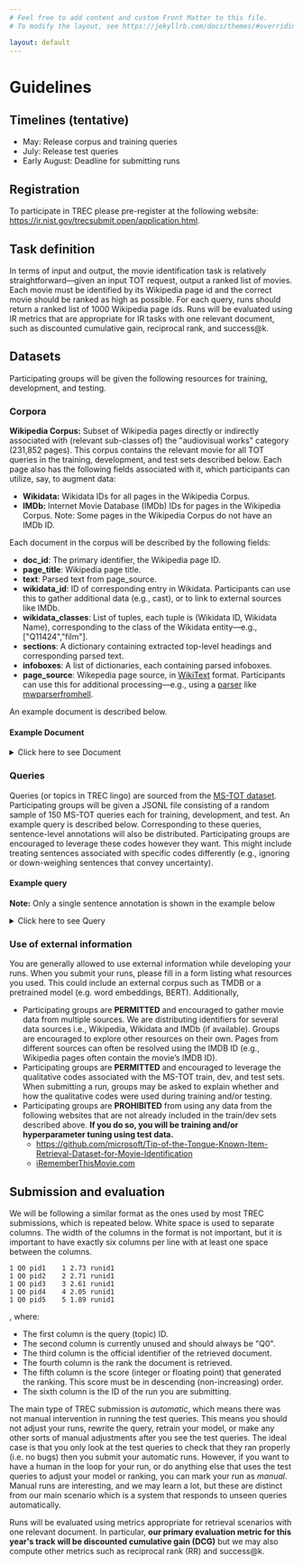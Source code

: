 ```yaml
---
# Feel free to add content and custom Front Matter to this file.
# To modify the layout, see https://jekyllrb.com/docs/themes/#overriding-theme-defaults

layout: default
---
```


# Guidelines

## Timelines (tentative)
* May: Release corpus and training queries
* July: Release test queries
* Early August: Deadline for submitting runs

## Registration

To participate in TREC please pre-register at the following website: <a href="https://ir.nist.gov/trecsubmit.open/application.html" target="_blank">https://ir.nist.gov/trecsubmit.open/application.html</a>.

## Task definition

In terms of input and output, the movie identification task is relatively straightforward—given an input TOT request, output a ranked list of movies.  Each movie must be identified by its Wikipedia page id and the correct movie should be ranked as high as possible.  For each query, runs should return a ranked list of 1000 Wikipedia page ids.  Runs will be evaluated using IR metrics that are appropriate for IR tasks with one relevant document, such as discounted cumulative gain, reciprocal rank, and success@k.

## Datasets

Participating groups will be given the following resources for training, development, and testing.

### Corpora

**Wikipedia Corpus:** Subset of Wikipedia pages directly or indirectly associated with (relevant sub-classes of) the "audiovisual works" category (231,852 pages). This corpus contains the relevant movie for all TOT queries in the training, development, and test sets described below. Each page also has the following fields associated with it, which participants can utilize, say, to augment data: 
- **Wikidata:** Wikidata IDs for all pages in the Wikipedia Corpus.
- **IMDb:** Internet Movie Database (IMDb) IDs for pages in the Wikipedia Corpus. Note: Some pages in the Wikipedia Corpus do not have an IMDb ID.

Each document in the corpus will be described by the following fields:
- **doc_id**: The primary identifier, the Wikipedia page ID.
- **page_title**: Wikipedia page title.
- **text**: Parsed text from page_source.
- **wikidata_id**: ID of corresponding entry in Wikidata. Participants can use this to gather additional data (e.g., cast), or to link to external sources like IMDb.
- **wikidata_classes**: List of tuples, each tuple is (Wikidata ID, Wikidata Name), corresponding to the class of the Wikidata entity—e.g., ["Q11424","film"].
- **sections**: A dictionary containing extracted top-level headings and corresponding parsed text.
- **infoboxes**: A list of dictionaries, each containing parsed infoboxes.
- **page_source**: Wikepedia page source, in <a href="https://en.wikipedia.org/wiki/Help:Wikitext" target="_blank">WikiText</a> format. Participants can use this for additional processing—e.g., using a <a href="https://www.mediawiki.org/wiki/Alternative_parsers" target="_blank">parser</a> like <a href="https://mwparserfromhell.readthedocs.io/en/latest/" target="_blank">mwparserfromhell</a>.

An example document is described below. 

#### Example Document

<details><summary>Click here to see Document</summary>

```json
{
   "page_title":"Actrius",
   
   "page_source": "{% raw %}{{Use dmy dates|date=March 2021}}\n{{Infobox film\n| name           = Actresses\n| image          = Actrius film poster.jpg\n| alt            = \n| caption        = Catalan language film poster\n| native_name      = ([[Catalan language|Catalan]]: '''''Actrius''''')\n| director       = [[Ventura Pons]]\n| producer       = Ventura Pons\n| writer         = [[Josep Maria Benet i Jornet]]\n| screenplay     = Ventura Pons\n| story          = \n| based_on       = {{based on|(stage play) ''E.R.''|Josep Maria Benet i Jornet}}\n| starring       = {{ubl|[[N\u00faria Espert]]|[[Rosa Maria Sard\u00e0]]|[[Anna Lizaran]]|[[Merc\u00e8 Pons]]}}\n| narrator       = <!-- or: |narrators = -->\n| music          = Carles Cases\n| cinematography = Tom\u00e0s Pladevall\n| editing        = Pere Abadal\n| production_companies = {{ubl|[[Canal+|Canal+ Espa\u00f1a]]|Els Films de la Rambla S.A.|[[Generalitat de Catalunya|Generalitat de Catalunya - Departament de Cultura]]|[[Televisi\u00f3n Espa\u00f1ola]]}}\n| distributor    = [[Buena Vista International]]\n| released       = {{film date|df=yes|1997|1|17|[[Spain]]}}\n| runtime        = 100 minutes\n| country        = Spain\n| language       = Catalan\n| budget         = \n| gross          = <!--(please use condensed and rounded values, e.g. \"\u00a311.6 million\" not \"\u00a311,586,221\")-->\n}}\n\n'''''Actresses''''' ([[Catalan language|Catalan]]: '''''Actrius''''') is a 1997 [[Catalan language]] Spanish drama film produced and directed by [[Ventura Pons]] and based on the award-winning stage play ''E.R.'' by [[Josep Maria Benet i Jornet]]. The film has no male actors, with all roles played by females.<ref name=\"El Pais\">{{cite news|last1=Torres|first1=Rosanna|title='E. R', de Benet i Jornet, es llevada al cine y al teatro|url=http://elpais.com/diario/1996/10/15/cultura/845330405_850215.html|access-date=2015-12-21|lang=es|work=[[El Pa\u00eds]]|date=1996-10-15|archive-url=https://web.archive.org/web/20121014165502/http://elpais.com/diario/1996/10/15/cultura/845330405_850215.html|archive-date=2012-10-14}}</ref> The film was produced in 1996. <ref>{{cite web |title=Actrius |url=https://www.bcncatfilmcommission.com/en/films/actrius|lang=en|website=Barcelona Film Commission |access-date=2021-05-13|archive-url=https://web.archive.org/web/20210513150105/https://www.bcncatfilmcommission.com/en/films/actrius|archive-date=2021-05-13|url-status=live}}</ref>\n\n== Synopsis ==\nIn order to prepare herself to play a role commemorating the life of legendary actress Empar Ribera, young actress ([[Merc\u00e8 Pons]]) interviews three established actresses who had been the Ribera's pupils: the international diva Gl\u00f2ria Marc ([[N\u00faria Espert]]), the television star Assumpta Roca ([[Rosa Maria Sard\u00e0]]), and dubbing director Maria Caminal ([[Anna Lizaran]]).<ref name=SFF>{{cite web | url=http://www.stockholmfilmfestival.se/en/festival/1997/film/actrius | title=Actrius |lang=en|publisher=[[Stockholm International Film Festival]] |date=1997 | access-date=2015-12-21|archive-url=https://web.archive.org/web/20151222175333/http://www.stockholmfilmfestival.se/en/festival/1997/film/actrius|archive-date=2015-12-22|url-status=dead }}</ref>\n\n== Cast ==\n* [[N\u00faria Espert]] as Gl\u00f2ria Marc\n* [[Rosa Maria Sard\u00e0]] as Assumpta Roca\n* [[Anna Lizaran]] as Maria Caminal\n* [[Merc\u00e8 Pons]] as Estudiant\n\n== Recognition ==\n\n=== Screenings ===\n''Actrius'' screened in 2001 at the [[Grauman's Egyptian Theatre]] in an [[American Cinematheque]] retrospective of the works of its director. The film had first screened at the same location in 1998.<ref name=\"LA Times\">{{cite news|last1=THomas|first1=Kevin|title=Sometimes, the World Gets in the Way|url=http://articles.latimes.com/2001/mar/01/entertainment/ca-31570|lang=en|access-date=2015-12-21|newspaper=[[Los Angeles Times]]|date=2001-03-01|archive-url=https://web.archive.org/web/20121221084433/http://articles.latimes.com/2001/mar/01/entertainment/ca-31570|archive-date=2012-12-21|url-status=live}}</ref> It was also shown at the 1997 [[Stockholm International Film Festival]].<ref name=SFF />\n\n=== Reception ===\nIn ''Movie - Film - Review'', Christopher Tookey wrote that though the actresses were \"competent in roles that may have some reference to their own careers\", the film \"is visually unimaginative, never escapes its stage origins, and is almost totally lacking in revelation or surprising incident\".<ref name=Tookey/> Noting that there were \"occasional, refreshing moments of intergenerational bitchiness\", they did not \"justify comparisons to ''[[All About Eve]]''\", and were \"insufficiently different to deserve critical parallels with ''[[Rashomon]]''\".<ref name=Tookey/> He also wrote that ''[[The Guardian]]'' called the film a \"slow, stuffy chamber-piece\", and that ''[[The Evening Standard]]'' stated the film's \"best moments exhibit the bitchy tantrums seething beneath the threesome's composed veneers\".<ref name=Tookey>{{cite web|last1=Tookey|first1=Chris|title=review: Actresses / Actrius / Actrices|url=http://www.movie-film-review.com/devFilm.asp?ID=12423|lang=en|publisher=Movie - Film - Review|access-date=2015-12-21|archive-url=https://web.archive.org/web/20120501211137/http://www.movie-film-review.com/devFilm.asp?ID=12423|archive-date=2012-05-01|url-status=dead}}</ref> [[MRQE]] wrote \"This cinematic adaptation of a theatrical work is true to the original, but does not stray far from a theatrical rendering of the story.\"<ref name=MRQE>{{cite web|last1=staff|title=Actrius (1997)|url=http://www.mrqe.com/movie_reviews/actrius-m100030469|lang=en|publisher=[[MRQE]]|access-date=2015-12-21|archive-url=https://web.archive.org/web/20151222150358/http://www.mrqe.com/movie_reviews/actrius-m100030469|archive-date=2015-12-22}}</ref>\n\n=== Awards and nominations ===\n* 1997, won 'Best Catalan Film' at [[Butaca Awards]] for [[Ventura Pons]]\n* 1997, won 'Best Catalan Film Actress' at Butaca Awards, shared by [[N\u00faria Espert]], [[Rosa Maria Sard\u00e0]], [[Anna Lizaran]], and [[Merc\u00e8 Pons]]\n* 1998, nominated for 'Best Screenplay' at [[Goya Awards]], shared by [[Josep Maria Benet i Jornet]] and Ventura Pons\n\n== References ==\n{{reflist}}\n\n== External links ==\n* {{IMDb title|0115462|Actresses}}\n* {{official website|https://web.archive.org/web/20090217140746/http://venturapons.com/filmografia/actrices.html}} [[Wayback Machine|as archived 17 February 2009]] (Spanish)\n\n[[Category:1997 films]]\n[[Category:1997 drama films]]\n[[Category:Catalan-language films]]\n[[Category:Films set in Barcelona]]\n[[Category:Films directed by Ventura Pons]]\n[[Category:Spanish drama films]]\n[[Category:1990s Spanish films]]{% endraw %}" , 
   "wikidata_id":"Q2823770",
   "wikidata_classes":[
      [
         "Q11424",
         "film"
      ]
   ],
   "text":"Actresses (Catalan: Actrius) is a 1997 Catalan language Spanish drama film produced and directed by Ventura Pons and based on the award-winning stage play \"E.R.\" by Josep Maria Benet i Jornet. The film has no male actors, with all roles played by females. The film was produced in 1996. \nSynopsis.\nIn order to prepare herself to play a role commemorating the life of legendary actress Empar Ribera, young actress (Merc\u00e8 Pons) interviews three established actresses who had been the Ribera's pupils: the international diva Gl\u00f2ria Marc (N\u00faria Espert), the television star Assumpta Roca (Rosa Maria Sard\u00e0), and dubbing director Maria Caminal (Anna Lizaran).\nRecognition.\nScreenings.\n\"Actrius\" screened in 2001 at the Grauman's Egyptian Theatre in an American Cinematheque retrospective of the works of its director. The film had first screened at the same location in 1998. It was also shown at the 1997 Stockholm International Film Festival.\nReception.\nIn \"Movie - Film - Review\", Christopher Tookey wrote that though the actresses were \"competent in roles that may have some reference to their own careers\", the film \"is visually unimaginative, never escapes its stage origins, and is almost totally lacking in revelation or surprising incident\". Noting that there were \"occasional, refreshing moments of intergenerational bitchiness\", they did not \"justify comparisons to \"All About Eve\"\", and were \"insufficiently different to deserve critical parallels with \"Rashomon\"\". He also wrote that \"The Guardian\" called the film a \"slow, stuffy chamber-piece\", and that \"The Evening Standard\" stated the film's \"best moments exhibit the bitchy tantrums seething beneath the threesome's composed veneers\". MRQE wrote \"This cinematic adaptation of a theatrical work is true to the original, but does not stray far from a theatrical rendering of the story.\"",
   "sections":{
      "abstract":"Actresses (Catalan: Actrius) is a 1997 Catalan language Spanish drama film produced and directed by Ventura Pons and based on the award-winning stage play \"E.R.\" by Josep Maria Benet i Jornet. The film has no male actors, with all roles played by females. The film was produced in 1996. ",
      "synopsis":"Synopsis.\nIn order to prepare herself to play a role commemorating the life of legendary actress Empar Ribera, young actress (Merc\u00e8 Pons) interviews three established actresses who had been the Ribera's pupils: the international diva Gl\u00f2ria Marc (N\u00faria Espert), the television star Assumpta Roca (Rosa Maria Sard\u00e0), and dubbing director Maria Caminal (Anna Lizaran).",
      "recognition":"Recognition.\nScreenings.\n\"Actrius\" screened in 2001 at the Grauman's Egyptian Theatre in an American Cinematheque retrospective of the works of its director. The film had first screened at the same location in 1998. It was also shown at the 1997 Stockholm International Film Festival.\nReception.\nIn \"Movie - Film - Review\", Christopher Tookey wrote that though the actresses were \"competent in roles that may have some reference to their own careers\", the film \"is visually unimaginative, never escapes its stage origins, and is almost totally lacking in revelation or surprising incident\". Noting that there were \"occasional, refreshing moments of intergenerational bitchiness\", they did not \"justify comparisons to \"All About Eve\"\", and were \"insufficiently different to deserve critical parallels with \"Rashomon\"\". He also wrote that \"The Guardian\" called the film a \"slow, stuffy chamber-piece\", and that \"The Evening Standard\" stated the film's \"best moments exhibit the bitchy tantrums seething beneath the threesome's composed veneers\". MRQE wrote \"This cinematic adaptation of a theatrical work is true to the original, but does not stray far from a theatrical rendering of the story.\"",
      "screenings":"Screenings.\n\"Actrius\" screened in 2001 at the Grauman's Egyptian Theatre in an American Cinematheque retrospective of the works of its director. The film had first screened at the same location in 1998. It was also shown at the 1997 Stockholm International Film Festival.",
      "reception":"Reception.\nIn \"Movie - Film - Review\", Christopher Tookey wrote that though the actresses were \"competent in roles that may have some reference to their own careers\", the film \"is visually unimaginative, never escapes its stage origins, and is almost totally lacking in revelation or surprising incident\". Noting that there were \"occasional, refreshing moments of intergenerational bitchiness\", they did not \"justify comparisons to \"All About Eve\"\", and were \"insufficiently different to deserve critical parallels with \"Rashomon\"\". He also wrote that \"The Guardian\" called the film a \"slow, stuffy chamber-piece\", and that \"The Evening Standard\" stated the film's \"best moments exhibit the bitchy tantrums seething beneath the threesome's composed veneers\". MRQE wrote \"This cinematic adaptation of a theatrical work is true to the original, but does not stray far from a theatrical rendering of the story.\""
   },
   "infoboxes":[
      {
         "name":"film",
         "params":{
            "name":"Actresses",
            "image":"Actrius film poster.jpg",
            "alt":"",
            "caption":"Catalan language film poster",
            "native_name":"([[Catalan language|Catalan]]: '''''Actrius''''')",
            "director":"[[Ventura Pons]]",
            "producer":"Ventura Pons",
            "writer":"[[Josep Maria Benet i Jornet]]",
            "screenplay":"Ventura Pons",
            "story":"",
            "based_on": "{% raw %}{{based on|(stage play) ''E.R.''|Josep Maria Benet i Jornet}}{% endraw %}",
            "starring":"{% raw %}{{ubl|[[N\u00faria Espert]]|[[Rosa Maria Sard\u00e0]]|[[Anna Lizaran]]|[[Merc\u00e8 Pons]]}}{% endraw %}",
            "narrator":"<!-- or: |narrators = -->",
            "music":"Carles Cases",
            "cinematography":"Tom\u00e0s Pladevall",
            "editing":"Pere Abadal",
             "production_companies":"{% raw %}{{ubl|[[Canal+|Canal+ Espa\u00f1a]]|Els Films de la Rambla S.A.|[[Generalitat de Catalunya|Generalitat de Catalunya - Departament de Cultura]]|[[Televisi\u00f3n Espa\u00f1ola]]}}{% endraw %}", 
            "distributor":"[[Buena Vista International]]",
             "released":"{% raw %}{{film date|df=yes|1997|1|17|[[Spain]]}}{% endraw %}", 
            "runtime":"100 minutes",
            "country":"Spain",
            "language":"Catalan",
            "budget":"",
            "gross":"<!--(please use condensed and rounded values, e.g. \"\u00a311.6 million\" not \"\u00a311,586,221\")-->"
         }
      }
   ],
   "doc_id":"330"
}
```

</details>


### Queries

Queries (or topics in TREC lingo) are sourced from the <a href="https://github.com/microsoft/Tip-of-the-Tongue-Known-Item-Retrieval-Dataset-for-Movie-Identification" target="_blank">MS-TOT dataset</a>. Participating groups will be given a JSONL file consisting of a random sample of 150 MS-TOT queries each for training, development, and test. An example query is described below. Corresponding  to these queries, sentence-level annotations will also be distributed. Participating groups are encouraged to leverage these codes however they want. This might include treating sentences associated with specific codes differently (e.g., ignoring or down-weighing sentences that convey uncertainty).


#### Example query

**Note:**  Only a single sentence annotation is shown in the example below

<details><summary>Click here to see Query</summary>

```json
{% raw %}
{
   "id":"763",
   "url":"https://irememberthismovie.com/super-rare-surreal-dystopian-masterpiece/",
   "domain":"movie",
   "title":"Super Rare Surreal Dystopian Masterpiece",
   "text":"Very rare movie that is scifi/dystopian/experimental/surreal. It\u2019s like Stalker meets el Topo meets Holy Mountain meets Alphaville meets Delicatessen meets Hard to be a God, like Kurosawa, Tarkovsky, and Lynch had a kid together. It was color, possibly Russian, and I don\u2019t really remember the decade but want to say 60s or 70s, though could easily be more recent. It is VERY rare, there is only one crappy partial print of it, and that is what the youtube version is from. Lot of wide shots in a surreal wilderness, winter settings, strange bleeding saturation in some shots. Crazy costumes. Seriously one of the strangest films I\u2019ve ever seen and my favorite films are strange/weird ones. If you\u2019ve ever seen what you\u2019re thinking of on a \u201cbest weird movies\u201d or \u201cyou\u2019ve never seen this!\u201d list, that\u2019s NOT it. I don\u2019t think this film even has a cult following of ten people. It\u2019s an actual rare gem. Have been looking through selections at 366 Weird Movies and not found it yet (btw the way most of those titles are exactly the kind of not-actually-rare movies this film is definitely not).",
   "wikipedia_id":"16742289",
   "wikipedia_url":"https://en.wikipedia.org/wiki/On_the_Silver_Globe_(film)",
   "wikidata_id":"Q1988165",
   "imdb_url":"https://www.imdb.com/title/tt0093593",
   "sentence_annotations":[
      {
         "id":1,
         "text":"Very rare movie that is scifi/dystopian/experimental/surreal.",
         "labels":{
            "opinion":false,
            "emotion":false,
            "hedging":true,
            "social":false,
            "comparison_relative":false,
            "search":false,
            "movie":{
               "music_compare":false,
               "genre_audience":false,
               "production_camera_angle":false,
               "timeframe_singular":false,
               "origin_actor":false,
               "object":false,
               "location_specific":false,
               "person_fictional":false,
               "production_visual":false,
               "scene":false,
               "negation":false,
               "production_audio":false,
               "character":false,
               "genre_traditional_tone":true,
               "release_date":false,
               "location_type":false,
               "origin_language":false,
               "origin_movie":false,
               "person_real":false,
               "plot":false,
               "quote":false,
               "category":true,
               "music_specific":false,
               "timeframe_plural":false
            },
            "context":{
               "cross_media":false,
               "physical_medium":false,
               "situational_count":false,
               "physical_user_location":false,
               "situational_evidence":false,
               "situational_witness":false,
               "temporal":false
            }
         }
      }
   ]
}
{% endraw %}
```

</details>

### Use of external information

You are generally allowed to use external information while developing your runs. When you submit your runs, please fill in a form listing what resources you used.
This could include an external corpus such as TMDB or a pretrained model (e.g. word embeddings, BERT). Additionally,
- Participating groups  are **PERMITTED** and encouraged to gather movie data from multiple sources. We are distributing identifiers for several data sources i.e., Wikipedia, Wikidata and IMDb (if available). Groups are encouraged to explore other resources on their own. Pages from different sources can often be resolved using the IMDB ID (e.g., Wikipedia pages often contain the movie’s IMDB ID).
- Participating groups are **PERMITTED** and encouraged to leverage the qualitative codes associated with the MS-TOT train, dev, and test sets. When submitting a run, groups may be asked to explain whether and how the qualitative codes were used during training and/or testing.
- Participating groups are **PROHIBITED** from using any data from the following websites that are not already included in the train/dev sets described above. **If you do so, you will be training and/or hyperparameter tuning using test data.**
    - <a href="https://github.com/microsoft/Tip-of-the-Tongue-Known-Item-Retrieval-Dataset-for-Movie-Identification" target="_blank">https://github.com/microsoft/Tip-of-the-Tongue-Known-Item-Retrieval-Dataset-for-Movie-Identification</a>
    - <a href="https://irememberthismovie.com/" target="_blank">iRememberThisMovie.com</a>
  

## Submission and evaluation

We will be following a similar format as the ones used by most TREC submissions, which is repeated below. White space is used to separate columns. The width of the columns in the format is not important, but it is important to have exactly six columns per line with at least one space between the columns.

```text
1 Q0 pid1    1 2.73 runid1
1 Q0 pid2    2 2.71 runid1
1 Q0 pid3    3 2.61 runid1
1 Q0 pid4    4 2.05 runid1
1 Q0 pid5    5 1.89 runid1
```

, where:

* The first column is the query (topic) ID.
* The second column is currently unused and should always be "Q0".
* The third column is the official identifier of the retrieved document.
* The fourth column is the rank the document is retrieved.
* The fifth column is the score (integer or floating point) that generated the ranking. This score must be in descending (non-increasing) order.
* The sixth column is the ID of the run you are submitting.

The main type of TREC submission is *automatic*, which means there was not manual intervention in running the test queries. This means you should not adjust your runs, rewrite the query, retrain your model, or make any other sorts of manual adjustments after you see the test queries. The ideal case is that you only look at the test queries to check that they ran properly (i.e. no bugs) then you submit your automatic runs. However, if you want to have a human in the loop for your run, or do anything else that uses the test queries to adjust your model or ranking, you can mark your run as *manual*. Manual runs are interesting, and we may learn a lot, but these are distinct from our main scenario which is a system that responds to unseen queries automatically.

Runs will be evaluated using metrics appropriate for retrieval scenarios with one relevant document. In particular, **our primary evaluation metric for this year's track will be discounted cumulative gain (DCG)** but we may also compute other metrics such as reciprocal rank (RR) and success@k.

